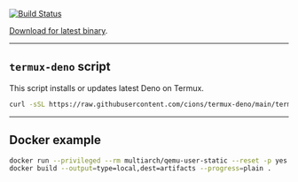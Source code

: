 [![Build Status](https://api.cirrus-ci.com/github/cions/termux-deno.svg)](https://cirrus-ci.com/github/cions/termux-deno)

[Download for latest binary](https://api.cirrus-ci.com/v1/artifact/github/cions/termux-deno/deno/deno-aarch64-android/deno).

---

## `termux-deno` script

This script installs or updates latest Deno on Termux.

```sh
curl -sSL https://raw.githubusercontent.com/cions/termux-deno/main/termux-deno.sh | bash
```

---

## Docker example

```sh
docker run --privileged --rm multiarch/qemu-user-static --reset -p yes
docker build --output=type=local,dest=artifacts --progress=plain .
```
